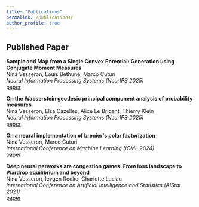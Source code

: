 ```yaml
---
title: "Publications"
permalink: /publications/
author_profile: true
---
```


## Published Paper

**Sample and Map from a Single Convex Potential: Generation using Conjugate Moment Measures**  
Nina Vesseron, Louis Béthune, Marco Cuturi         
*Neural Information Processing Systems (NeurIPS 2025)*           
[paper](https://arxiv.org/abs/2503.10576)

**On the Wasserstein geodesic principal component analysis of probability measures**  
Nina Vesseron, Elsa Cazelles, Alice Le Brigant, Thierry Klein                                 
*Neural Information Processing Systems (NeurIPS 2025)*       
[paper](https://arxiv.org/abs/2506.04480?)

**On a neural implementation of brenier's polar factorization**  
Nina Vesseron, Marco Cuturi  
*International Conference on Machine Learning (ICML 2024)*           
[paper](https://arxiv.org/abs/2403.03071)

**Deep neural networks are congestion games: From loss landscape to Wardrop equilibrium and beyond**  
Nina Vesseron, Ievgen Redko, Charlotte Laclau  
*International Conference on Artificial Intelligence and Statistics (AIStat 2021)*           
[paper](http://proceedings.mlr.press/v130/vesseron21a/vesseron21a.pdf)


